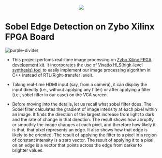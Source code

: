 <p align="center"><img src = 'https://github.com/Psomvanshi/Sobel_edge_detection/blob/master/images/zybo_xilinx.jpeg'></img></p>

# Sobel Edge Detection on Zybo Xilinx FPGA Board

![purple-divider](https://user-images.githubusercontent.com/7065401/52071927-c1cd7100-2562-11e9-908a-dde91ba14e59.png)

* This project perfoms real-time image processing on [Zybo Xilinx FPGA development kit](https://www.xilinx.com/products/boards-and-kits/1-pukio3.html). It incorporates the use of [Vivado HLS(high-level synthesis) tool](https://www.xilinx.com/products/design-tools/vivado/integration/esl-design.html) to easily implement our image processing algorithm in C++ instead of RTL(Right-transfer level). 

* Taking real-time HDMI input (say, from a camera), it can display the input directly (i.e., without applying any filter) or after applying a filter (i.e., sobel filter in our case) on the VGA screen.

* Before moving into the details, let us recall what sobel filter does. The Sobel filter calculates the gradient of image intensity at each pixel within an image. It finds the direction of the largest increase from light to dark and the rate of change in that direction. The result shows how abruptly or smoothly the image changes at each pixel, and therefore how likely it is that, that pixel represents an edge. It also shows how that edge is likely to be oriented. The result of applying the filter to a pixel in a region of constant intensity is a zero vector. The result of applying it to a pixel on an edge is a vector that points across the edge from darker to brighter values.
